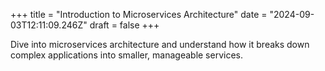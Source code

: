 +++
title = "Introduction to Microservices Architecture"
date = "2024-09-03T12:11:09.246Z"
draft = false
+++

  Dive into microservices architecture and understand how it breaks down complex applications into smaller, manageable services.
        